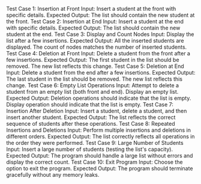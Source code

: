 Test Case 1: Insertion at Front
Input:
Insert a student at the front with specific details.
Expected Output:
The list should contain the new student at the front.
Test Case 2: Insertion at End
Input:
Insert a student at the end with specific details.
Expected Output:
The list should contain the new student at the end.
Test Case 3: Display and Count Nodes
Input:
Display the list after a few insertions.
Expected Output:
All the inserted students are displayed.
The count of nodes matches the number of inserted students.
Test Case 4: Deletion at Front
Input:
Delete a student from the front after a few insertions.
Expected Output:
The first student in the list should be removed.
The new list reflects this change.
Test Case 5: Deletion at End
Input:
Delete a student from the end after a few insertions.
Expected Output:
The last student in the list should be removed.
The new list reflects this change.
Test Case 6: Empty List Operations
Input:
Attempt to delete a student from an empty list (both front and end).
Display an empty list.
Expected Output:
Deletion operations should indicate that the list is empty.
Display operation should indicate that the list is empty.
Test Case 7: Insertion After Deletion
Input:
Insert a student, delete a student, and then insert another student.
Expected Output:
The list reflects the correct sequence of students after these operations.
Test Case 8: Repeated Insertions and Deletions
Input:
Perform multiple insertions and deletions in different orders.
Expected Output:
The list correctly reflects all operations in the order they were performed.
Test Case 9: Large Number of Students
Input:
Insert a large number of students (testing the list's capacity).
Expected Output:
The program should handle a large list without errors and display the correct count.
Test Case 10: Exit Program
Input:
Choose the option to exit the program.
Expected Output:
The program should terminate gracefully without any memory leaks.
